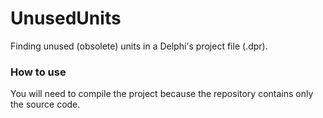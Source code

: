 # UnusedUnits

Finding unused (obsolete) units in a Delphi's project file (.dpr).

### How to use

You will need to compile the project because the repository contains only the source code.
